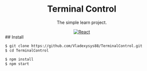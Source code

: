 <h1 align="center">Terminal Control</h1>

<div align="center">

The simple learn project.

<a href="https://github.com/facebook/react">
  <img src="https://img.shields.io/badge/react-16.13.1-brightgreen" alt="React">
</a>
  
</div>
## Install

```bash
$ git clone https://github.com/Vladexysys88/TerminalControl.git
$ cd TerminalControl

$ npm install
$ npm start

```
